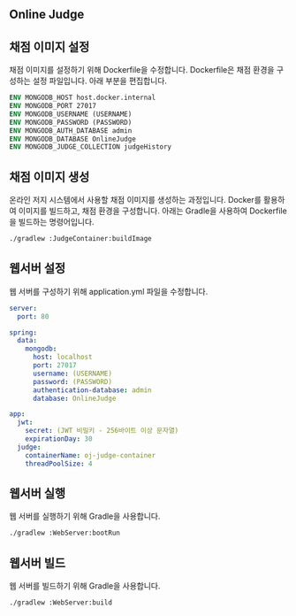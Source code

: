 ## Online Judge

## 채점 이미지 설정

채점 이미지를 설정하기 위해 Dockerfile을 수정합니다. Dockerfile은 채점 환경을 구성하는 설정 파일입니다. 아래 부분을 편집합니다.

```dockerfile
ENV MONGODB_HOST host.docker.internal
ENV MONGODB_PORT 27017
ENV MONGODB_USERNAME (USERNAME)
ENV MONGODB_PASSWORD (PASSWORD)
ENV MONGODB_AUTH_DATABASE admin
ENV MONGODB_DATABASE OnlineJudge
ENV MONGODB_JUDGE_COLLECTION judgeHistory
```

## 채점 이미지 생성

온라인 저지 시스템에서 사용할 채점 이미지를 생성하는 과정입니다. Docker를 활용하여 이미지를 빌드하고, 채점 환경을 구성합니다. 아래는 Gradle을 사용하여 Dockerfile을 빌드하는 명령어입니다.

```bash
./gradlew :JudgeContainer:buildImage
```

## 웹서버 설정

웹 서버를 구성하기 위해 application.yml 파일을 수정합니다.

```yaml
server:
  port: 80

spring:
  data:
    mongodb:
      host: localhost
      port: 27017
      username: (USERNAME)
      password: (PASSWORD)
      authentication-database: admin
      database: OnlineJudge

app:
  jwt:
    secret: (JWT 비밀키 - 256바이트 이상 문자열)
    expirationDay: 30
  judge:
    containerName: oj-judge-container
    threadPoolSize: 4
```

## 웹서버 실행

웹 서버를 실행하기 위해 Gradle을 사용합니다.

```bash
./gradlew :WebServer:bootRun
```

## 웹서버 빌드

웹 서버를 빌드하기 위해 Gradle을 사용합니다.

```bash
./gradlew :WebServer:build
```
